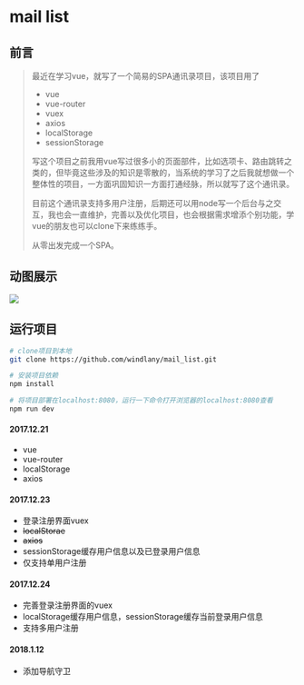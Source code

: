 # mail list 

## 前言
> 最近在学习vue，就写了一个简易的SPA通讯录项目，该项目用了
> - vue 
> - vue-router
> - vuex
> - axios
> - localStorage
> - sessionStorage
> 
> 写这个项目之前我用vue写过很多小的页面部件，比如选项卡、路由跳转之类的，但毕竟这些涉及的知识是零散的，当系统的学习了之后我就想做一个整体性的项目，一方面巩固知识一方面打通经脉，所以就写了这个通讯录。
>
> 目前这个通讯录支持多用户注册，后期还可以用node写一个后台与之交互，我也会一直维护，完善以及优化项目，也会根据需求增添个别功能，学vue的朋友也可以clone下来练练手。
>
>从零出发完成一个SPA。


## 动图展示
![](https://github.com/windlany/mail_list/blob/master/static/img/mailList.gif)

## 运行项目
```bash
# clone项目到本地
git clone https://github.com/windlany/mail_list.git

# 安装项目依赖
npm install

# 将项目部署在localhost:8080，运行一下命令打开浏览器的localhost:8080查看
npm run dev 
```

#### 2017.12.21
- vue
- vue-router
- localStorage
- axios

#### 2017.12.23
- 登录注册界面vuex
- <del>localStorae</del>
- <del>axios</del>
- sessionStorage缓存用户信息以及已登录用户信息
- 仅支持单用户注册

#### 2017.12.24
- 完善登录注册界面的vuex
- localStorage缓存用户信息，sessionStorage缓存当前登录用户信息
- 支持多用户注册

#### 2018.1.12
- 添加导航守卫